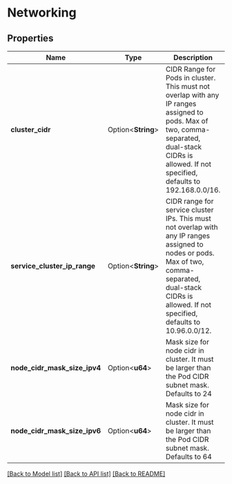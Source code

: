 # Networking

## Properties

Name | Type | Description | Notes
------------ | ------------- | ------------- | -------------
**cluster_cidr** | Option<**String**> | CIDR Range for Pods in cluster. This must not overlap with any IP ranges assigned to pods. Max of two, comma-separated, dual-stack CIDRs is allowed.               If not specified, defaults to 192.168.0.0/16. | [optional]
**service_cluster_ip_range** | Option<**String**> | CIDR range for service cluster IPs. This must not overlap with any IP ranges assigned to nodes or pods. Max of two, comma-separated, dual-stack CIDRs is allowed.               If not specified, defaults to 10.96.0.0/12. | [optional]
**node_cidr_mask_size_ipv4** | Option<**u64**> | Mask size for node cidr in cluster. It must be larger than the Pod CIDR subnet mask. Defaults to 24 | [optional]
**node_cidr_mask_size_ipv6** | Option<**u64**> | Mask size for node cidr in cluster. It must be larger than the Pod CIDR subnet mask. Defaults to 64 | [optional]

[[Back to Model list]](../README.md#documentation-for-models) [[Back to API list]](../README.md#documentation-for-api-endpoints) [[Back to README]](../README.md)


